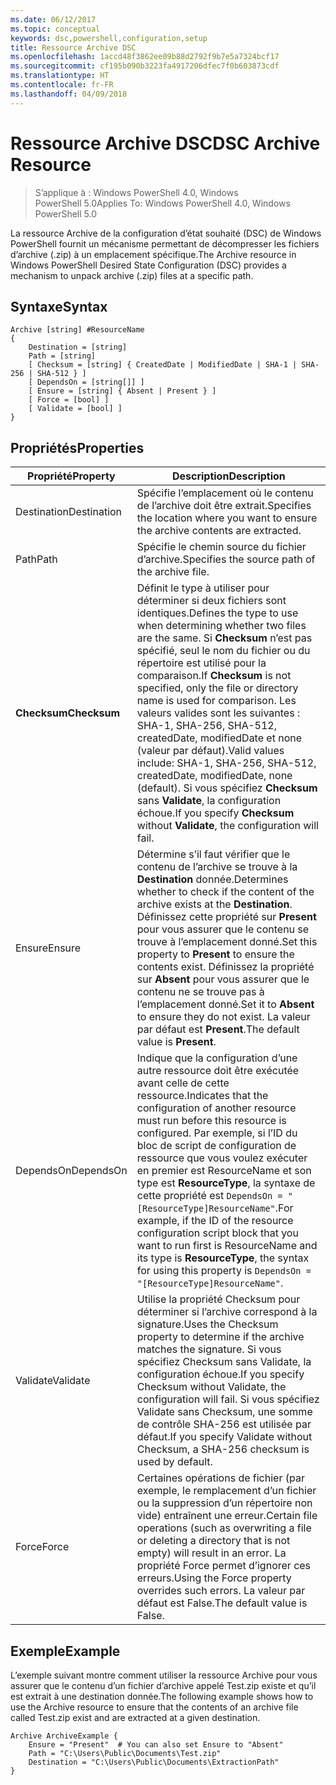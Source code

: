 ```yaml
---
ms.date: 06/12/2017
ms.topic: conceptual
keywords: dsc,powershell,configuration,setup
title: Ressource Archive DSC
ms.openlocfilehash: 1accd48f3862ee09b88d2792f9b7e5a7324bcf17
ms.sourcegitcommit: cf195b090b3223fa4917206dfec7f0b603873cdf
ms.translationtype: HT
ms.contentlocale: fr-FR
ms.lasthandoff: 04/09/2018
---
```

# <a name="dsc-archive-resource"></a><span data-ttu-id="fc576-103">Ressource Archive DSC</span><span class="sxs-lookup"><span data-stu-id="fc576-103">DSC Archive Resource</span></span>

> <span data-ttu-id="fc576-104">S’applique à : Windows PowerShell 4.0, Windows PowerShell 5.0</span><span class="sxs-lookup"><span data-stu-id="fc576-104">Applies To: Windows PowerShell 4.0, Windows PowerShell 5.0</span></span>

<span data-ttu-id="fc576-105">La ressource Archive de la configuration d’état souhaité (DSC) de Windows PowerShell fournit un mécanisme permettant de décompresser les fichiers d’archive (.zip) à un emplacement spécifique.</span><span class="sxs-lookup"><span data-stu-id="fc576-105">The Archive resource in Windows PowerShell Desired State Configuration (DSC) provides a mechanism to unpack archive (.zip) files at a specific path.</span></span>

## <a name="syntax"></a><span data-ttu-id="fc576-106">Syntaxe</span><span class="sxs-lookup"><span data-stu-id="fc576-106">Syntax</span></span>
```MOF
Archive [string] #ResourceName
{
    Destination = [string]
    Path = [string]
    [ Checksum = [string] { CreatedDate | ModifiedDate | SHA-1 | SHA-256 | SHA-512 } ]
    [ DependsOn = [string[]] ]
    [ Ensure = [string] { Absent | Present } ]
    [ Force = [bool] ]
    [ Validate = [bool] ]
}
```

## <a name="properties"></a><span data-ttu-id="fc576-107">Propriétés</span><span class="sxs-lookup"><span data-stu-id="fc576-107">Properties</span></span>

|  <span data-ttu-id="fc576-108">Propriété</span><span class="sxs-lookup"><span data-stu-id="fc576-108">Property</span></span>  |  <span data-ttu-id="fc576-109">Description</span><span class="sxs-lookup"><span data-stu-id="fc576-109">Description</span></span>   |
|---|---|
| <span data-ttu-id="fc576-110">Destination</span><span class="sxs-lookup"><span data-stu-id="fc576-110">Destination</span></span>| <span data-ttu-id="fc576-111">Spécifie l’emplacement où le contenu de l’archive doit être extrait.</span><span class="sxs-lookup"><span data-stu-id="fc576-111">Specifies the location where you want to ensure the archive contents are extracted.</span></span>|
| <span data-ttu-id="fc576-112">Path</span><span class="sxs-lookup"><span data-stu-id="fc576-112">Path</span></span>| <span data-ttu-id="fc576-113">Spécifie le chemin source du fichier d’archive.</span><span class="sxs-lookup"><span data-stu-id="fc576-113">Specifies the source path of the archive file.</span></span>|
| <span data-ttu-id="fc576-114">__Checksum__</span><span class="sxs-lookup"><span data-stu-id="fc576-114">__Checksum__</span></span>| <span data-ttu-id="fc576-115">Définit le type à utiliser pour déterminer si deux fichiers sont identiques.</span><span class="sxs-lookup"><span data-stu-id="fc576-115">Defines the type to use when determining whether two files are the same.</span></span> <span data-ttu-id="fc576-116">Si __Checksum__ n’est pas spécifié, seul le nom du fichier ou du répertoire est utilisé pour la comparaison.</span><span class="sxs-lookup"><span data-stu-id="fc576-116">If __Checksum__ is not specified, only the file or directory name is used for comparison.</span></span> <span data-ttu-id="fc576-117">Les valeurs valides sont les suivantes : SHA-1, SHA-256, SHA-512, createdDate, modifiedDate et none (valeur par défaut).</span><span class="sxs-lookup"><span data-stu-id="fc576-117">Valid values include: SHA-1, SHA-256, SHA-512, createdDate, modifiedDate, none (default).</span></span> <span data-ttu-id="fc576-118">Si vous spécifiez __Checksum__ sans __Validate__, la configuration échoue.</span><span class="sxs-lookup"><span data-stu-id="fc576-118">If you specify __Checksum__ without __Validate__, the configuration will fail.</span></span>|
| <span data-ttu-id="fc576-119">Ensure</span><span class="sxs-lookup"><span data-stu-id="fc576-119">Ensure</span></span>| <span data-ttu-id="fc576-120">Détermine s’il faut vérifier que le contenu de l’archive se trouve à la __Destination__ donnée.</span><span class="sxs-lookup"><span data-stu-id="fc576-120">Determines whether to check if the content of the archive exists at the __Destination__.</span></span> <span data-ttu-id="fc576-121">Définissez cette propriété sur __Present__ pour vous assurer que le contenu se trouve à l’emplacement donné.</span><span class="sxs-lookup"><span data-stu-id="fc576-121">Set this property to __Present__ to ensure the contents exist.</span></span> <span data-ttu-id="fc576-122">Définissez la propriété sur __Absent__ pour vous assurer que le contenu ne se trouve pas à l’emplacement donné.</span><span class="sxs-lookup"><span data-stu-id="fc576-122">Set it to __Absent__ to ensure they do not exist.</span></span> <span data-ttu-id="fc576-123">La valeur par défaut est __Present__.</span><span class="sxs-lookup"><span data-stu-id="fc576-123">The default value is __Present__.</span></span>|
| <span data-ttu-id="fc576-124">DependsOn</span><span class="sxs-lookup"><span data-stu-id="fc576-124">DependsOn</span></span> | <span data-ttu-id="fc576-125">Indique que la configuration d’une autre ressource doit être exécutée avant celle de cette ressource.</span><span class="sxs-lookup"><span data-stu-id="fc576-125">Indicates that the configuration of another resource must run before this resource is configured.</span></span> <span data-ttu-id="fc576-126">Par exemple, si l’ID du bloc de script de configuration de ressource que vous voulez exécuter en premier est ResourceName et son type est __ResourceType__, la syntaxe de cette propriété est `DependsOn = "[ResourceType]ResourceName"`.</span><span class="sxs-lookup"><span data-stu-id="fc576-126">For example, if the ID of the resource configuration script block that you want to run first is ResourceName and its type is __ResourceType__, the syntax for using this property is `DependsOn = "[ResourceType]ResourceName"`.</span></span>|
| <span data-ttu-id="fc576-127">Validate</span><span class="sxs-lookup"><span data-stu-id="fc576-127">Validate</span></span>| <span data-ttu-id="fc576-128">Utilise la propriété Checksum pour déterminer si l’archive correspond à la signature.</span><span class="sxs-lookup"><span data-stu-id="fc576-128">Uses the Checksum property to determine if the archive matches the signature.</span></span> <span data-ttu-id="fc576-129">Si vous spécifiez Checksum sans Validate, la configuration échoue.</span><span class="sxs-lookup"><span data-stu-id="fc576-129">If you specify Checksum without Validate, the configuration will fail.</span></span> <span data-ttu-id="fc576-130">Si vous spécifiez Validate sans Checksum, une somme de contrôle SHA-256 est utilisée par défaut.</span><span class="sxs-lookup"><span data-stu-id="fc576-130">If you specify Validate without Checksum, a SHA-256 checksum is used by default.</span></span>|
| <span data-ttu-id="fc576-131">Force</span><span class="sxs-lookup"><span data-stu-id="fc576-131">Force</span></span>| <span data-ttu-id="fc576-132">Certaines opérations de fichier (par exemple, le remplacement d’un fichier ou la suppression d’un répertoire non vide) entraînent une erreur.</span><span class="sxs-lookup"><span data-stu-id="fc576-132">Certain file operations (such as overwriting a file or deleting a directory that is not empty) will result in an error.</span></span> <span data-ttu-id="fc576-133">La propriété Force permet d’ignorer ces erreurs.</span><span class="sxs-lookup"><span data-stu-id="fc576-133">Using the Force property overrides such errors.</span></span> <span data-ttu-id="fc576-134">La valeur par défaut est False.</span><span class="sxs-lookup"><span data-stu-id="fc576-134">The default value is False.</span></span>|

## <a name="example"></a><span data-ttu-id="fc576-135">Exemple</span><span class="sxs-lookup"><span data-stu-id="fc576-135">Example</span></span>

<span data-ttu-id="fc576-136">L’exemple suivant montre comment utiliser la ressource Archive pour vous assurer que le contenu d’un fichier d’archive appelé Test.zip existe et qu’il est extrait à une destination donnée.</span><span class="sxs-lookup"><span data-stu-id="fc576-136">The following example shows how to use the Archive resource to ensure that the contents of an archive file called Test.zip exist and are extracted at a given destination.</span></span>

```
Archive ArchiveExample {
    Ensure = "Present"  # You can also set Ensure to "Absent"
    Path = "C:\Users\Public\Documents\Test.zip"
    Destination = "C:\Users\Public\Documents\ExtractionPath"
}
```